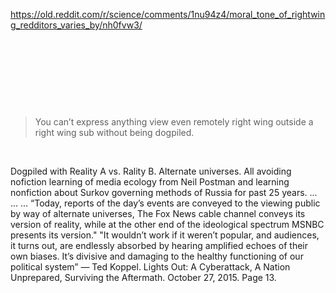 https://old.reddit.com/r/science/comments/1nu94z4/moral_tone_of_rightwing_redditors_varies_by/nh0fvw3/

&nbsp;

&nbsp;

&nbsp;

&nbsp;

> You can’t express anything view even remotely right wing outside a right wing sub without being dogpiled. 

&nbsp;

Dogpiled with Reality A vs. Rality B. Alternate universes. All avoiding nofiction learning of media ecology from Neil Postman and learning nonfiction about Surkov governing methods of Russia for past 25 years. ... ... ...
“Today, reports of the day’s events are conveyed to the viewing public by way of alternate universes, The Fox News cable channel conveys its version of reality, while at the other end of the ideological spectrum MSNBC presents its version." "It wouldn’t work if it weren’t popular, and audiences, it turns out, are endlessly absorbed by hearing amplified echoes of their own biases. It’s divisive and damaging to the healthy functioning of our political system” ― Ted Koppel. Lights Out: A Cyberattack, A Nation Unprepared, Surviving the Aftermath. October 27, 2015. Page 13.
